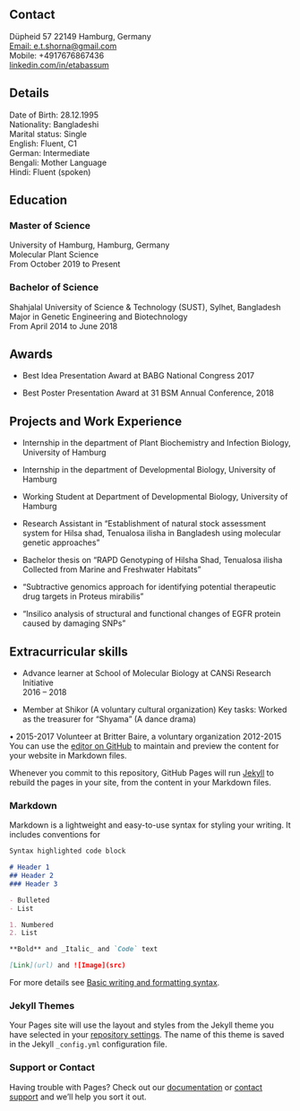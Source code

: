 ## Contact

Düpheid 57
22149 Hamburg, Germany
<br>[Email: e.t.shorna@gmail.com](mailto:e.t.shorna@gmail.com)
<br>Mobile: +4917676867436
<br>[linkedin.com/in/etabassum](linkedin.com/in/etabassum)

## Details

Date of Birth: 28.12.1995
<br>Nationality: Bangladeshi
<br>Marital status: Single
<br>English: Fluent, C1
<br>German: Intermediate
<br>Bengali: Mother Language
<br>Hindi: Fluent (spoken)

## Education

### Master of Science

University of Hamburg, Hamburg, Germany
<br>Molecular Plant Science
<br>From October 2019 to Present

### Bachelor of Science

Shahjalal University of Science & Technology (SUST),
Sylhet, Bangladesh
<br>Major in Genetic Engineering and Biotechnology
<br>From April 2014 to June 2018

## Awards

* Best Idea Presentation Award at BABG National Congress 2017

* Best Poster Presentation Award at 31 BSM Annual Conference, 2018

## Projects and Work Experience

* Internship in the department of Plant Biochemistry and Infection Biology, University of Hamburg

* Internship in the department of Developmental Biology, University of Hamburg

* Working Student at Department of Developmental Biology, University of Hamburg

* Research Assistant in “Establishment of natural stock assessment system for Hilsa shad,
Tenualosa ilisha in Bangladesh using molecular genetic approaches”

* Bachelor thesis on “RAPD Genotyping of Hilsha Shad, Tenualosa ilisha Collected from Marine
and Freshwater Habitats”

* “Subtractive genomics approach for identifying potential therapeutic drug targets in Proteus
mirabilis”

* “Insilico analysis of structural and functional changes of EGFR protein caused by damaging
SNPs”

## Extracurricular skills

* Advance learner at School of Molecular Biology at CANSi
Research Initiative <br> 2016 – 2018

* Member at Shikor (A voluntary cultural organization)
Key tasks: Worked as the treasurer for “Shyama” (A
dance drama)

• 2015-2017 Volunteer at Britter Baire, a voluntary
organization
2012-2015
You can use the [editor on GitHub](https://github.com/ElmeTabassum/elmetabassum.github.io/edit/main/README.md) to maintain and preview the content for your website in Markdown files.

Whenever you commit to this repository, GitHub Pages will run [Jekyll](https://jekyllrb.com/) to rebuild the pages in your site, from the content in your Markdown files.

### Markdown

Markdown is a lightweight and easy-to-use syntax for styling your writing. It includes conventions for

```markdown
Syntax highlighted code block

# Header 1
## Header 2
### Header 3

- Bulleted
- List

1. Numbered
2. List

**Bold** and _Italic_ and `Code` text

[Link](url) and ![Image](src)
```

For more details see [Basic writing and formatting syntax](https://docs.github.com/en/github/writing-on-github/getting-started-with-writing-and-formatting-on-github/basic-writing-and-formatting-syntax).

### Jekyll Themes

Your Pages site will use the layout and styles from the Jekyll theme you have selected in your [repository settings](https://github.com/ElmeTabassum/elmetabassum.github.io/settings/pages). The name of this theme is saved in the Jekyll `_config.yml` configuration file.

### Support or Contact

Having trouble with Pages? Check out our [documentation](https://docs.github.com/categories/github-pages-basics/) or [contact support](https://support.github.com/contact) and we’ll help you sort it out.
